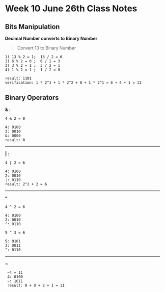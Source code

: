 # Week 10 June 26th Class Notes

## Bits Manipulation

**Decimal Number converts to Binary Number**
> Convert 13 to Binary Number

```
1) 13 % 2 = 1;  13 / 2 = 6
2) 6 % 2 = 0 ;  6 / 2 = 3
3) 3 % 2 = 1 ;  3 / 2 = 1
4) 1 % 2 = 1 ;  1 / 2 = 0

result: 1101
verification: 1 * 2^3 + 1 * 2^2 + 0 + 1 * 2^1 = 8 + 4 + 1 = 13
```


## Binary Operators

**&** :
```
4 & 2 = 0

4: 0100
2: 0010
&: 0000
result: 0
```
----

**|** :
```
4 | 2 = 6

4: 0100
2: 0010
|: 0110
result: 2^2 + 2 = 6
```
----

**^**
```
4 ^ 2 = 6

4: 0100
2: 0010
^: 0110

5 ^ 3 = 6

5: 0101
3: 0011
^: 0110

```
----
**~**
```
 ~4 = 11
 4: 0100
 ~: 1011
 result: 8 + 0 + 2 + 1 = 11
```
